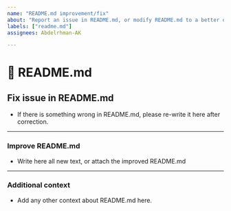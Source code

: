 ```yaml
---
name: "README.md improvement/fix"
about: "Report an issue in README.md, or modify README.md to a better one"
labels: ["readme.md"]
assignees: Abdelrhman-AK

---
```

# **📄 README.md**

## **Fix issue in README.md**
- If there is something wrong in README.md, please re-write it here after correction.
  
---

### **Improve README.md**
- Write here all new text, or attach the improved README.md

---

### **Additional context**
- Add any other context about README.md here.
